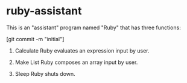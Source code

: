 # ruby-assistant

This is an "assistant" program named "Ruby" that has three functions:

[git commit -m "initial"]

1. Calculate
  Ruby evaluates an expression input by user.
  
2. Make List
  Ruby composes an array input by user.
  
3. Sleep
  Ruby shuts down.
  


